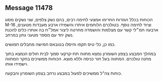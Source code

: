 ## Message 11478

הכוחות בכלל הגזרות החרימו אמצעי לחימה רבים, בהם נשק צלפים, שני נשקים מסוג M-16 וציוד לחימה נוסף. בטולכרם הלוחמים איתרו והשמידו ארבע מעבדות מטענים, ארבעה חמ״לי קשר עם מצלמות והושמדה מחרטה ליצור אמל״ח בה אותרו כלים להכנת נשק יחד עם מספר מטעני גחון במרחב.

כמו כן, כלי טיס תקפו וחיסלו בטובאס חמישה מחבלים חמושים.

במהלך המבצע בצפון השומרון נמצא מתווה תת-קרקעי סמוך לבית חולים הנמצא בתוך מחנה טולכרם.
המתווה בעל חור כניסה וללא מוצא.
הכוחות ממשיכים בחקר המתווה וישמידו אותו.

כוחות צה"ל ממשיכים לפעול במבצע נרחב בצפון השומרון והבקעה.

